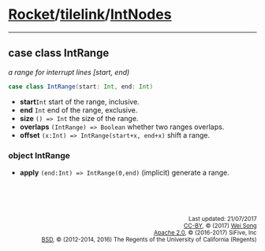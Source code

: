 [Rocket](../Readme.md)/[tilelink](../tilelink.md)/[IntNodes](https://github.com/freechipsproject/rocket-chip/blob/master/src/main/scala/tilelink/IntNodes.scala)
=====================

**********************

## case class IntRange
*a range for interrupt lines [start, end)*

~~~scala
case class IntRange(start: Int, end: Int)
~~~

+ **start**`Int` start of the range, inclusive.
+ **end** `Int` end of the range, exclusive.
+ **size** `() => Int` the size of the range.
+ **overlaps** `(IntRange) => Boolean` whether two ranges overlaps.
+ **offset** `(x:Int) => IntRange(start+x, end+x)` shift a range.

### object IntRange
+ **apply** `(end:Int) => IntRange(0,end)` (implicit)  generate a range.





<br><br><br><p align="right">
<sub>
Last updated: 21/07/2017<br>
[CC-BY](https://creativecommons.org/licenses/by/3.0/), &copy; (2017) [Wei Song](mailto:wsong83@gmail.com)<br>
[Apache 2.0](https://github.com/freechipsproject/rocket-chip/blob/master/LICENSE.SiFive), &copy; (2016-2017) SiFive, Inc<br>
[BSD](https://github.com/freechipsproject/rocket-chip/blob/master/LICENSE.Berkeley), &copy; (2012-2014, 2016) The Regents of the University of California (Regents)
</sub>
</p>

